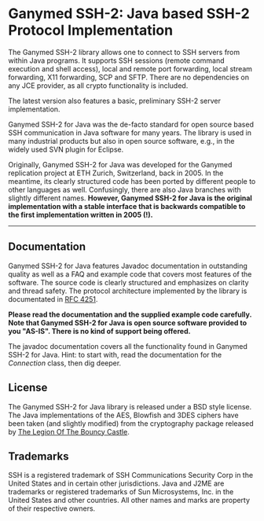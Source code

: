 # Ganymed SSH-2: Java based SSH-2 Protocol Implementation #

The Ganymed SSH-2 library allows one to connect to SSH servers from within Java programs. It supports SSH sessions (remote command execution and shell access), local and remote port forwarding, local stream forwarding, X11 forwarding, SCP and SFTP. There are no dependencies on any JCE provider, as all crypto functionality is included.

The latest version also features a basic, preliminary SSH-2 server implementation.

Ganymed SSH-2 for Java was the de-facto standard for open source based SSH communication in Java software for many years. The library is used in many industrial products but also in open source software, e.g., in the widely used SVN plugin for Eclipse.

Originally, Ganymed SSH-2 for Java was developed for the Ganymed replication project at ETH Zurich, Switzerland, back in 2005. In the meantime, its clearly structured code has been ported by different people to other languages as well. Confusingly, there are also Java branches with slightly different names. **However, Ganymed SSH-2 for Java is the original implementation with a stable interface that is backwards compatible to the first implementation written in 2005 (!).**


---


## Documentation ##

Ganymed SSH-2 for Java features Javadoc documentation in outstanding quality as well as a FAQ and example code that covers most features of the software. The source code is clearly structured and emphasizes on clarity and thread safety. The protocol architecture implemented by the library is documentated in [RFC 4251](http://www.ietf.org/rfc/rfc4251.txt).

**Please read the documentation and the supplied example code carefully. Note that Ganymed SSH-2 for Java is open source software provided to you "AS-IS". There is no kind of support being offered.**

The javadoc documentation covers all the functionality found in Ganymed SSH-2 for Java. Hint: to start with, read the documentation for the _Connection_ class, then dig deeper.

## License ##

The Ganymed SSH-2 for Java library is released under a BSD style license.
The Java implementations of the AES, Blowfish and 3DES ciphers have been
taken (and slightly modified) from the cryptography package released by
[The Legion Of The Bouncy Castle](http://www.bouncycastle.org).

## Trademarks ##

SSH is a registered trademark of SSH Communications Security Corp in the United States
and in certain other jurisdictions. Java and J2ME are trademarks or registered trademarks of Sun Microsystems, Inc. in the United States and other countries.
All other names and marks are property of their respective owners.